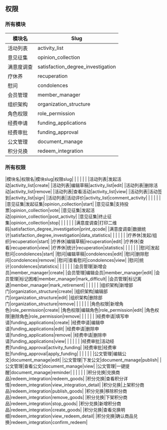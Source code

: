 ## 权限

### 所有模块

|模块名|Slug|
|-|-|
|活动列表|activity_list|
|意见征集|opinion_collection|
|满意度调查|satisfaction_degree_investigation|
|疗休养|recuperation|
|慰问|condolences|
|会员管理|member_manager|
|组织架构|organization_structure|
|角色权限|role_permission|
|经费申请|funding_applications|
|经费审批|funding_approval|
|公文管理|document_manage|
|积分兑换|redeem_integration|

### 所有权限

|模块名|权限名|模块slug|权限slug|
|&nbsp;|&nbsp;|&nbsp;|&nbsp;|
|活动列表|发起活动|activity_list|create|
|活动列表|编辑草稿|activity_list|edit|
|活动列表|删除活动|activity_list|remove|
|活动列表|查看活动|activity_list|view|
|活动列表|活动签到|activity_list|sign|
|活动列表|活动评价|activity_list|comment_activity|
|&nbsp;|&nbsp;|&nbsp;|&nbsp;|
|意见征集|发起征集|opinion_collection|start|
|意见征集|支持投票|opinion_collection|vote|
|意见征集|发起活动|opinion_collection|post_activity|
|意见征集|终止征集|opinion_collection|stop|
|&nbsp;|&nbsp;|&nbsp;|&nbsp;|
|满意度调查|打印二维码|satisfaction_degree_investigation|print_qcode|
|满意度调查|数据统计|satisfaction_degree_investigation|data_statistics|
|&nbsp;|&nbsp;|&nbsp;|&nbsp;|
|疗养休|发起/组织|recuperation|start|
|疗养休|编辑草稿|recuperation|edit|
|疗养休|查看|recuperation|view|
|疗养休|统计|recuperation|statistics|
|&nbsp;|&nbsp;|&nbsp;|&nbsp;|
|慰问|发起慰问|condolences|start|
|慰问|编辑草稿|condolences|edit|
|慰问|删除慰问|condolences|remove|
|慰问|查看慰问|condolences|view|
|慰问|统计|condolences|statistics|
|&nbsp;|&nbsp;|&nbsp;|&nbsp;|
|会员管理|新增会员|member_manager|create|
|会员管理|编辑会员|member_manager|edit|
|会员管理|标记困难|member_manager|mark_difficult|
|会员管理|标记离退|member_manager|mark_retirement|
|&nbsp;|&nbsp;|&nbsp;|&nbsp;|
|组织架构|新增部门|organization_structure|create|
|组织架构|编辑部门|organization_structure|edit|
|组织架构|删除部门|organization_structure|remove|
|&nbsp;|&nbsp;|&nbsp;|&nbsp;|
|角色权限|新增角色|role_permission|create|
|角色权限|编辑角色|role_permission|edit|
|角色权限|删除角色|role_permission|remove|
|&nbsp;|&nbsp;|&nbsp;|&nbsp;|
|经费申请|填写申请|funding_applications|create|
|经费申请|编辑申请|funding_applications|edit|
|经费申请|删除申请|funding_applications|remove|
|经费申请|删除申请|funding_applications|view|
|&nbsp;|&nbsp;|&nbsp;|&nbsp;|
|经费审批|活动经费|funding_approval|activity_funding|
|经费审批|经费审批|funding_approval|apply_funding|
|&nbsp;|&nbsp;|&nbsp;|&nbsp;|
|公文管理|编辑公文|document_manage|edit|
|公文管理|下发公文|document_manage|publish|
|公文管理|查看公文|document_manage|view|
|公文管理|一键提醒|document_manage|reminder|
|&nbsp;|&nbsp;|&nbsp;|&nbsp;|
|积分兑换|兑换商品|redeem_integration|redeem_goods|
|积分兑换|查看积分详情|redeem_integration|view_integration_detail|
|积分兑换|上架积分商品|redeem_integration|publish_goods|
|积分兑换|移除积分商品|redeem_integration|remove_goods|
|积分兑换|下架积分商品|redeem_integration|stop_goods|
|积分兑换|新增积分商品|redeem_integration|create_goods|
|积分兑换|查看兑换明细|redeem_integration|view_redeem_detail|
|积分兑换|确认商品兑换|redeem_integration|confirm_redeem|